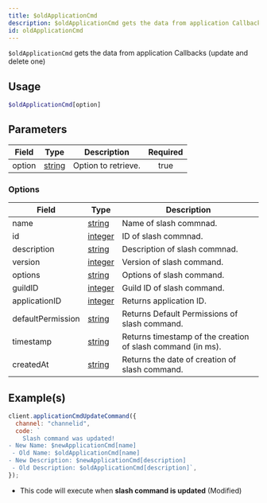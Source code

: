 ```yaml
---
title: $oldApplicationCmd
description: $oldApplicationCmd gets the data from application Callbacks (update and delete one)
id: oldApplicationCmd
---
```


`$oldApplicationCmd` gets the data from application Callbacks (update and delete one)

## Usage

```php
$oldApplicationCmd[option]
```

## Parameters

| Field  | Type                                                                                              | Description         | Required |
| ------ | ------------------------------------------------------------------------------------------------- | ------------------- | :------: |
| option | [string](https://developer.mozilla.org/en-US/docs/Web/JavaScript/Reference/Global_Objects/String) | Option to retrieve. |   true   |

### Options

| Field             | Type                                                                                                | Description                                                 |
| ----------------- | --------------------------------------------------------------------------------------------------- | ----------------------------------------------------------- |
| name              | [string](https://developer.mozilla.org/en-US/docs/Web/JavaScript/Reference/Global_Objects/String)   | Name of slash commnad.                                      |
| id                | [integer](https://developer.mozilla.org/en-US/docs/Web/JavaScript/Reference/Global_Objects/Integer) | ID of slash commnad.                                        |
| description       | [string](https://developer.mozilla.org/en-US/docs/Web/JavaScript/Reference/Global_Objects/String)   | Description of slash commnad.                               |
| version           | [integer](https://developer.mozilla.org/en-US/docs/Web/JavaScript/Reference/Global_Objects/Integer) | Version of slash command.                                   |
| options           | [string](https://developer.mozilla.org/en-US/docs/Web/JavaScript/Reference/Global_Objects/String)   | Options of slash command.                                   |
| guildID           | [integer](https://developer.mozilla.org/en-US/docs/Web/JavaScript/Reference/Global_Objects/Integer) | Guild ID of slash command.                                  |
| applicationID     | [integer](https://developer.mozilla.org/en-US/docs/Web/JavaScript/Reference/Global_Objects/Integer) | Returns application ID.                                     |
| defaultPermission | [string](https://developer.mozilla.org/en-US/docs/Web/JavaScript/Reference/Global_Objects/String)   | Returns Default Permissions of slash command.               |
| timestamp         | [string](https://developer.mozilla.org/en-US/docs/Web/JavaScript/Reference/Global_Objects/String)   | Returns timestamp of the creation of slash command (in ms). |
| createdAt         | [string](https://developer.mozilla.org/en-US/docs/Web/JavaScript/Reference/Global_Objects/String)   | Returns the date of creation of slash command.              |

## Example(s)

```js
client.applicationCmdUpdateCommand({
  channel: "channelid",
  code: `
    Slash command was updated!
- New Name: $newApplicationCmd[name]
 - Old Name: $oldApplicationCmd[name]
- New Description: $newApplicationCmd[description]
 - Old Description: $oldApplicationCmd[description]`,
});
```

- This code will execute when **slash command is updated** (Modified)
